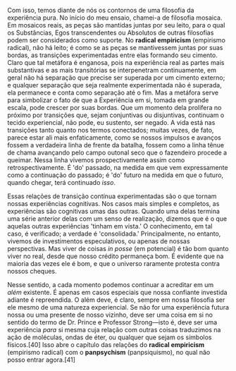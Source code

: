 Com isso, temos diante de nós os contornos de uma filosofia da experiência pura. No início do meu ensaio, chamei-a de filosofia mosaica. Em mosaicos reais, as peças são mantidas juntas por seu leito, para o qual os Substâncias, Egos transcendentes ou Absolutos de outras filosofias podem ser considerados como suporte. No **radical empiricism** (empirismo radical), não há leito; é como se as peças se mantivessem juntas por suas bordas, as transições experimentadas entre elas formando seu cimento. Claro que tal metáfora é enganosa, pois na experiência real as partes mais substantivas e as mais transitórias se interpenetram continuamente, em geral não há separação que precise ser superada por um cimento externo; e qualquer separação que seja realmente experimentada não é superada, ela permanece e conta como separação até o fim. Mas a metáfora serve para simbolizar o fato de que a Experiência em si, tomada em grande escala, pode crescer por suas bordas. Que um momento dela prolifera no próximo por transições que, sejam conjuntivas ou disjuntivas, continuam o tecido experiencial, não pode, eu sustento, ser negado. A vida está nas transições tanto quanto nos termos conectados; muitas vezes, de fato, parece estar ali mais enfaticamente, como se nossos impulsos e avanços fossem a verdadeira linha de frente da batalha, fossem como a linha tênue de chama avançando pelo campo outonal seco que o fazendeiro procede a queimar. Nessa linha vivemos prospectivamente assim como retrospectivamente. É 'do' passado, na medida em que vem expressamente como a continuação do passado; é 'do' futuro na medida em que o futuro, quando chegar, terá continuado _isso_.

Essas relações de transição contínua experimentadas são o que tornam nossas experiências cognitivas. Nos casos mais simples e completos, as experiências são cognitivas umas das outras. Quando uma delas termina uma série anterior delas com um senso de realização, dizemos que é o que aquelas outras experiências 'tinham em vista.' O conhecimento, em tal caso, é verificado; a verdade é 'consolidada.' Principalmente, no entanto, vivemos de investimentos especulativos, ou apenas de nossas perspectivas. Mas viver de coisas _in posse_ (em potencial) é tão bom quanto viver no real, desde que nosso crédito permaneça bom. É evidente que na maioria das vezes ele é bom, e que o universo raramente protesta contra nossos cheques.

Nesse sentido, a cada momento podemos continuar a acreditar em um _além_ existente. É apenas em casos especiais que nossa confiante investida adiante é repreendida. O além deve, é claro, sempre em nossa filosofia ser ele mesmo de uma natureza experiencial. Se não for uma experiência futura nossa ou uma presente de nosso vizinho, deve ser uma coisa em si no sentido do termo de Dr. Prince e Professor Strong—isto é, deve ser uma experiência _para_ si mesma cuja relação com outras coisas traduzimos na ação de moléculas, ondas de éter, ou qualquer que sejam os símbolos físicos.[40] Isso abre o capítulo das relações do **radical empiricism** (empirismo radical) com o **panpsychism** (panpsiquismo), no qual não posso entrar agora.[41]